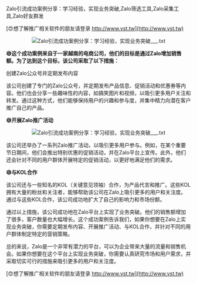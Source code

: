 Zalo引流成功案例分享：学习经验，实现业务突破,Zalo筛选工具,Zalo采集工具,Zalo好友群发

[😍想了解推广相关软件的朋友请登录 http://www.vst.tw](http://www.vst.tw)

 <center><img src="https://vst.tw/MP4/tuiguang/png/8.png" alt="Zalo引流成功案例分享：学习经验，实现业务突破___.txt"></center>

**😄这个成功案例来自于一家越南的电商公司，他们的目标是通过Zalo增加销售额。为了达到这个目标，该公司采取了以下措施：**

创建Zalo公众号并定期发布内容

该公司创建了专门的Zalo公众号，并定期发布产品信息、促销活动和优惠券等内容。他们也会分享一些趣味性的内容，如搞笑图片和视频，以吸引更多用户关注和转发。通过这种方式，他们能够保持用户的兴趣和参与度，并集中精力向潜在客户推广自己的产品。

**😄开展Zalo推广活动**

 <center><img src="https://vst.tw/MP4/tuiguang/png/1.png" alt="Zalo引流成功案例分享：学习经验，实现业务突破___.txt"></center>

该公司还举办了一系列Zalo推广活动，以吸引更多用户参与。例如，在某个重要节日期间，他们会推出特别优惠的促销活动，并在Zalo平台上宣传。此外，他们还会针对不同的用户群体开展特定的促销活动，以更好地满足他们的需求。

**😄与KOL合作**

该公司还与一些知名的KOL（关键意见领袖）合作，为产品代言和推广。这些KOL拥有大量的粉丝和关注者，能够帮助该公司在Zalo上吸引更多的用户和关注度。通过与这些KOL合作，该公司成功地扩大了自己的影响力和市场份额。

通过以上措施，该公司成功地在Zalo平台上实现了业务突破。他们的销售额增加了很多，客户数量也大幅增长。这个成功案例告诉我们，如果你想要在Zalo上实现业务突破，你需要定期发布内容、开展推广活动、与KOL合作，并针对不同的用户群体制定特定的营销策略。

总的来说，Zalo是一个非常有潜力的平台，可以为企业带来大量的流量和销售机会。如果你想要在这个平台上实现业务突破，你需要认真研究市场和用户需求，并采取切实可行的措施来吸引更多的用户和关注度。

[😍想了解推广相关软件的朋友请登录 http://www.vst.tw](http://www.vst.tw)



